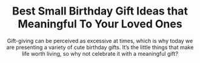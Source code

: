 ---
layout: post
title: Best Small Birthday Gift Ideas that Meaningful To Your Loved Ones
subtitle: Gift-giving can be perceived as excessive at times, which is why today we are presenting a variety of cute birthday gifts. It’s the little things that make life worth living, so why not celebrate it with a meaningful gift?
header-img: "img/post/2023/09/copied/medium_Small_birthday_gift_ideas_eb2c39173f.jpg"
header-style: text
permalink: "/cute-birthday-gift-ideas/"
catalog: true
tags:
  - Recipients 
  - Men
---  